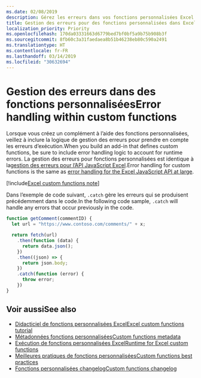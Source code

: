 ```yaml
---
ms.date: 02/08/2019
description: Gérez les erreurs dans vos fonctions personnalisées Excel.
title: Gestion des erreurs pour des fonctions personnalisées dans Excel (aperçu)
localization_priority: Priority
ms.openlocfilehash: 170da03331663d6779bed7bf0bf5a9b75b908b3f
ms.sourcegitcommit: 8fb60c3a31faedaea8b51b46238eb80c590a2491
ms.translationtype: HT
ms.contentlocale: fr-FR
ms.lasthandoff: 03/14/2019
ms.locfileid: "30632694"
---
```

# <a name="error-handling-within-custom-functions"></a><span data-ttu-id="5f233-103">Gestion des erreurs dans des fonctions personnalisées</span><span class="sxs-lookup"><span data-stu-id="5f233-103">Error handling within custom functions</span></span>

<span data-ttu-id="5f233-104">Lorsque vous créez un complément à l’aide des fonctions personnalisées, veillez à inclure la logique de gestion des erreurs pour prendre en compte les erreurs d’exécution.</span><span class="sxs-lookup"><span data-stu-id="5f233-104">When you build an add-in that defines custom functions, be sure to include error handling logic to account for runtime errors.</span></span> <span data-ttu-id="5f233-105">La gestion des erreurs pour fonctions personnalisées est identique à la[gestion des erreurs pour l’API JavaScript Excel](excel-add-ins-error-handling.md).</span><span class="sxs-lookup"><span data-stu-id="5f233-105">Error handling for custom functions is the same as [error handling for the Excel JavaScript API at large](excel-add-ins-error-handling.md).</span></span>

[!include[Excel custom functions note](../includes/excel-custom-functions-note.md)]

<span data-ttu-id="5f233-106">Dans l’exemple de code suivant, `.catch` gère les erreurs qui se produisent précédemment dans le code.</span><span class="sxs-lookup"><span data-stu-id="5f233-106">In the following code sample, `.catch` will handle any errors that occur previously in the code.</span></span>

```js
function getComment(commentID) {
  let url = "https://www.contoso.com/comments/" + x;

  return fetch(url)
    .then(function (data) {
      return data.json();
    })
    .then((json) => {
      return json.body;
    })
    .catch(function (error) {
      throw error;
    })
}
```

## <a name="see-also"></a><span data-ttu-id="5f233-107">Voir aussi</span><span class="sxs-lookup"><span data-stu-id="5f233-107">See also</span></span>

* [<span data-ttu-id="5f233-108">Didacticiel de fonctions personnalisées Excel</span><span class="sxs-lookup"><span data-stu-id="5f233-108">Excel custom functions tutorial</span></span>](../tutorials/excel-tutorial-create-custom-functions.md)
* [<span data-ttu-id="5f233-109">Métadonnées fonctions personnalisées</span><span class="sxs-lookup"><span data-stu-id="5f233-109">Custom functions metadata</span></span>](custom-functions-json.md)
* [<span data-ttu-id="5f233-110">Exécution de fonctions personnalisées Excel</span><span class="sxs-lookup"><span data-stu-id="5f233-110">Runtime for Excel custom functions</span></span>](custom-functions-runtime.md)
* [<span data-ttu-id="5f233-111">Meilleures pratiques de fonctions personnalisées</span><span class="sxs-lookup"><span data-stu-id="5f233-111">Custom functions best practices</span></span>](custom-functions-best-practices.md)
* [<span data-ttu-id="5f233-112">Fonctions personnalisées changelog</span><span class="sxs-lookup"><span data-stu-id="5f233-112">Custom functions changelog</span></span>](custom-functions-changelog.md)
